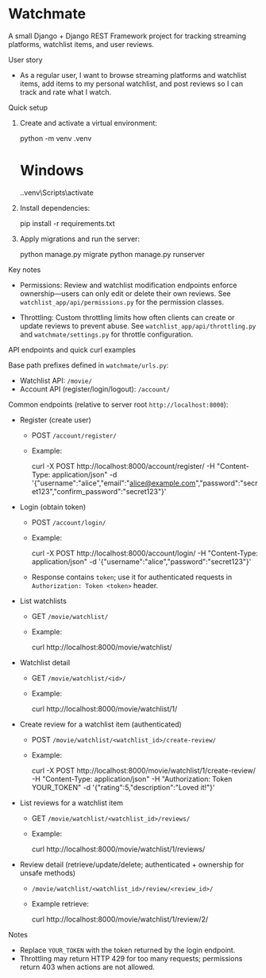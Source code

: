 # Watchmate

A small Django + Django REST Framework project for tracking streaming platforms, watchlist items, and user reviews.

User story

- As a regular user, I want to browse streaming platforms and watchlist items, add items to my personal watchlist, and post reviews so I can track and rate what I watch.

Quick setup

1. Create and activate a virtual environment:

   python -m venv .venv
   # Windows
   .\.venv\Scripts\activate

2. Install dependencies:

   pip install -r requirements.txt

3. Apply migrations and run the server:

   python manage.py migrate
   python manage.py runserver

Key notes

- Permissions: Review and watchlist modification endpoints enforce ownership—users can only edit or delete their own reviews. See `watchlist_app/api/permissions.py` for the permission classes.

- Throttling: Custom throttling limits how often clients can create or update reviews to prevent abuse. See `watchlist_app/api/throttling.py` and `watchmate/settings.py` for throttle configuration.

API endpoints and quick curl examples

Base path prefixes defined in `watchmate/urls.py`:
- Watchlist API: `/movie/`
- Account API (register/login/logout): `/account/`

Common endpoints (relative to server root `http://localhost:8000`):

- Register (create user)
  - POST `/account/register/`
  - Example:

    curl -X POST http://localhost:8000/account/register/ -H "Content-Type: application/json" -d '{"username":"alice","email":"alice@example.com","password":"secret123","confirm_password":"secret123"}'

- Login (obtain token)
  - POST `/account/login/`
  - Example:

    curl -X POST http://localhost:8000/account/login/ -H "Content-Type: application/json" -d '{"username":"alice","password":"secret123"}'

  - Response contains `token`; use it for authenticated requests in `Authorization: Token <token>` header.

- List watchlists
  - GET `/movie/watchlist/`
  - Example:

    curl http://localhost:8000/movie/watchlist/

- Watchlist detail
  - GET `/movie/watchlist/<id>/`
  - Example:

    curl http://localhost:8000/movie/watchlist/1/

- Create review for a watchlist item (authenticated)
  - POST `/movie/watchlist/<watchlist_id>/create-review/`
  - Example:

    curl -X POST http://localhost:8000/movie/watchlist/1/create-review/ -H "Content-Type: application/json" -H "Authorization: Token YOUR_TOKEN" -d '{"rating":5,"description":"Loved it!"}'

- List reviews for a watchlist item
  - GET `/movie/watchlist/<watchlist_id>/reviews/`
  - Example:

    curl http://localhost:8000/movie/watchlist/1/reviews/

- Review detail (retrieve/update/delete; authenticated + ownership for unsafe methods)
  - `/movie/watchlist/<watchlist_id>/review/<review_id>/`
  - Example retrieve:

    curl http://localhost:8000/movie/watchlist/1/review/2/

Notes

- Replace `YOUR_TOKEN` with the token returned by the login endpoint.
- Throttling may return HTTP 429 for too many requests; permissions return 403 when actions are not allowed.
